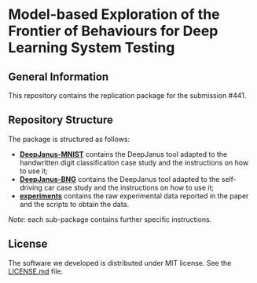 # Model-based Exploration of the Frontier of Behaviours for Deep Learning System Testing

## General Information ##
This repository contains the replication package for the submission #441.

## Repository Structure ##
The package is structured as follows:

* [__DeepJanus-MNIST__](/submissions/available/submission441/DeepJanus-MNIST) contains the DeepJanus tool adapted to the handwritten digit classification case study and the instructions on how to use it;
* [__DeepJanus-BNG__](/submissions/available/submission441/DeepJanus-BNG) contains the DeepJanus tool adapted to the self-driving car case study and the instructions on how to use it;
* [__experiments__](/submissions/available/submission441/experiments) contains the raw experimental data reported in the paper and the scripts to obtain the data.

_Note:_ each sub-package contains further specific instructions.

## License ##
The software we developed is distributed under MIT license. See the [LICENSE.md](/submissions/available/submission441/LICENSE) file.
